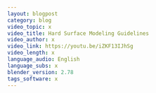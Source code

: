 ```yaml
---
layout: blogpost
category: blog
video_topic: x
video_title: Hard Surface Modeling Guidelines
video_author: x
video_link: https://youtu.be/iZKF13IJhSg
video_length: x
language_audio: English
language_subs: x
blender_version: 2.78
tags_software: x
---
```


